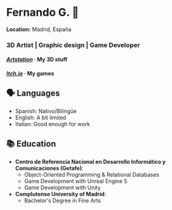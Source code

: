 <!-- ## Hi there 👋

<!--
**CatalistaPOO/CatalistaPOO** is a ✨ _special_ ✨ repository because its `README.md` (this file) appears on your GitHub profile.
-->

# Fernando G. 🎨
**Location:** Madrid, España 
### 3D Artist | Graphic design | Game Developer
#### ***[Artstation](https://catalista.artstation.com)***  · My 3D stuff
#### ***[Itch.io](https://catalista.itch.io)***  · My games
## 🗣️ **Languages**
- Spanish: Nativo/Bilingüe  
- English: A bit limited 
- Italian: Good enough for work 

## 📚 **Education**
- **Centro de Referencia Nacional en Desarrollo Informático y Comunicaciones (Getafe)**:  
  - Object-Oriented Programming & Relational Databases 
  - Game Development with Unreal Engine 5 
  - Game Development with Unity
- **Complutense University of Madrid**:  
  - Bachelor's Degree in Fine Arts 
